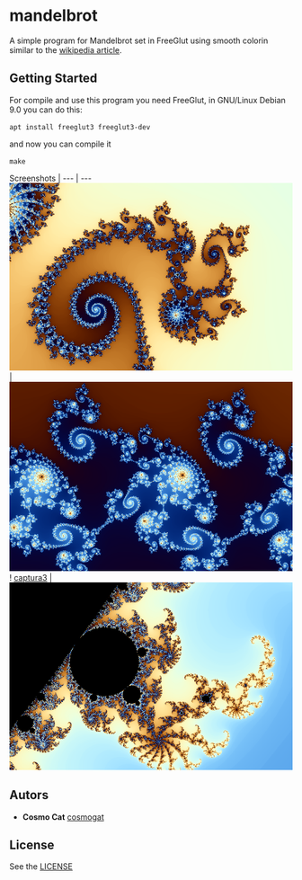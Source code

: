 # mandelbrot
A simple program for Mandelbrot set in FreeGlut using smooth colorin similar to the [wikipedia article](https://en.wikipedia.org/wiki/Mandelbrot_set#Continuous_(smooth)_coloring).
## Getting Started
For compile and use this program you need FreeGlut, in GNU/Linux Debian 9.0 you can do this:
```
apt install freeglut3 freeglut3-dev
```
and now you can compile it
```
make
```
Screenshots | 
--- | ---
![captura1](./img/01.png) | ![captura2](./img/02.png)!
[captura3](./img/03.png) | ![captura4](./img/04.png)
## Autors
* **Cosmo Cat**  [cosmogat](https://github.com/cosmogat)
## License
See the [LICENSE](LICENSE)
